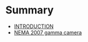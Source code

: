 # Summary

- [INTRODUCTION](./README.md)
- [NEMA 2007 gamma camera](./NEMA2007_gamma_camerad.md)
<!-- - [GAMMA CAMERA](./gamma_camera_ch0.md) -->
<!--   - [Théorique](./gamma_camera_theorique.md) -->
<!--     - [Scintigraphique planaire](./gamma_camera_scintigraphique_planaire_ch_0.md) -->
<!--     - [Tomographique](./gamma_camera_scintigraphique_tomographique.md) -->
<!--     - [Corps entier](./gamma_camera_scintigraphique_corps_entier.md) -->
<!--   - [Pratique](./gamma_camera_pratique.md) -->
<!--     - [Matériel](./gamma_camera_materiel.md) -->
<!---->
<!---->
<!-- - [PET CT](./pet_ch0.md) -->
<!--   - [théorique](./pet_theorique.md) -->
<!--   - [pratique](./pet_pratique.md) -->
<!--     - [matériel](./pet_materiel.md) -->
<!---->
<!---->
<!-- - [RADIOLOGIE CONVENTIONNEL](./radiologie_conventionnel_ch0.md) -->
<!--   - [théorique](./radiologie_conventionnel_theorique.md) -->
<!--   - [pratique](./radiologie_conventionnel_pratique.md) -->
<!--     - [matériel](./radiologie_conventionnel_materiel.md) -->
